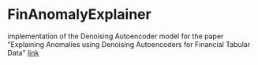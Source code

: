# FinAnomalyExplainer
implementation of the Denoising Autoencoder model for the paper "Explaining Anomalies using Denoising Autoencoders for Financial Tabular Data" [link](https://arxiv.org/abs/2209.10658)

